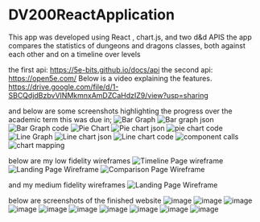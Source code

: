 # DV200ReactApplication
This app was developed using React , chart.js, and two d&d APIS
the app compares the statistics of dungeons and dragons classes, both against each other and on a timeline over levels

the first api:
https://5e-bits.github.io/docs/api
the second api:
https://open5e.com/
Below is a video explaining the features.
https://drive.google.com/file/d/1-SBCQdjdBzbvVINMkmnxAmDZCaHdzIZ9/view?usp=sharing

and below are some screenshots highlighting the progress over the academic term this was due in;
![Bar Graph](https://github.com/KurtSchwimmbacher/DV200ReactApplication/assets/125290141/fdc127fa-0077-42e4-be8d-45442fabc009)
![Bar graph json](https://github.com/KurtSchwimmbacher/DV200ReactApplication/assets/125290141/4d287201-1992-448b-9b9a-f30b2a9c1852)
![Bar Graph code](https://github.com/KurtSchwimmbacher/DV200ReactApplication/assets/125290141/c87a988d-8293-4988-87a6-00bb6e546944)
![Pie Chart](https://github.com/KurtSchwimmbacher/DV200ReactApplication/assets/125290141/934b95db-da48-401a-b1bb-fd7ab8fe194a)
![Pie chart json](https://github.com/KurtSchwimmbacher/DV200ReactApplication/assets/125290141/98eed57b-8f87-46c1-b919-6b5d066bdb1e)
![pie chart code](https://github.com/KurtSchwimmbacher/DV200ReactApplication/assets/125290141/a46f47cf-851f-4854-8d56-47b7ec0e910b)
![Line Graph](https://github.com/KurtSchwimmbacher/DV200ReactApplication/assets/125290141/fc106c42-2a75-4d8b-9b96-f1fc790ca4ab)
![Line chart json](https://github.com/KurtSchwimmbacher/DV200ReactApplication/assets/125290141/2f8863d7-68d0-42a0-ba2c-8da246155812)
![Line chart code](https://github.com/KurtSchwimmbacher/DV200ReactApplication/assets/125290141/d3d81762-2a84-4474-aadc-5a618a39c848)
![component calls](https://github.com/KurtSchwimmbacher/DV200ReactApplication/assets/125290141/b7c181d6-d360-47f6-8474-fe5c948394e9)
![chart mapping](https://github.com/KurtSchwimmbacher/DV200ReactApplication/assets/125290141/5de5e74f-067c-48c6-878b-d45687aec672)


below are my low fidelity wireframes
![Timeline Page wireframe](https://github.com/KurtSchwimmbacher/DV200ReactApplication/assets/125290141/eb477245-e9e0-47a3-9b33-260049ac416c)
![Landing Page Wireframe](https://github.com/KurtSchwimmbacher/DV200ReactApplication/assets/125290141/945d352b-b3c0-4cd9-8103-970e968c3c79)
![Comparison Page Wireframe](https://github.com/KurtSchwimmbacher/DV200ReactApplication/assets/125290141/13fe45ff-93de-4fbb-8b2d-7d180cadf50c)


and my medium fidelity wireframes
![Landing Page Wireframe](https://github.com/KurtSchwimmbacher/DV200ReactApplication/assets/125290141/781770ac-7230-48ac-8834-2c6eb9a42864)


below are screenshots of the finished website
![image](https://github.com/KurtSchwimmbacher/DV200ReactApplication/assets/125290141/22b1ef65-e4e2-46b8-90d5-cf3f53302d97)
![image](https://github.com/KurtSchwimmbacher/DV200ReactApplication/assets/125290141/6a299e84-e583-4bf8-8722-08f65436469b)
![image](https://github.com/KurtSchwimmbacher/DV200ReactApplication/assets/125290141/50cb71e6-7e81-4ab9-835b-fa0e65628076)
![image](https://github.com/KurtSchwimmbacher/DV200ReactApplication/assets/125290141/0b84522f-35e5-4bd3-9db1-c12ddf7ddec9)
![image](https://github.com/KurtSchwimmbacher/DV200ReactApplication/assets/125290141/731f1d17-44bd-4109-b550-e5ee77c60960)
![image](https://github.com/KurtSchwimmbacher/DV200ReactApplication/assets/125290141/2fa76b62-f719-49d2-8085-d46077ddeb97)
![image](https://github.com/KurtSchwimmbacher/DV200ReactApplication/assets/125290141/70d38b5a-ad5f-4042-973a-a149902f5c49)
![image](https://github.com/KurtSchwimmbacher/DV200ReactApplication/assets/125290141/cea19273-8d27-4efc-b901-b843c91d1cbe)
![image](https://github.com/KurtSchwimmbacher/DV200ReactApplication/assets/125290141/f656a2af-26b9-43c2-b6f5-5702d350a3bd)
![image](https://github.com/KurtSchwimmbacher/DV200ReactApplication/assets/125290141/6ce92a4f-5c2d-4fc2-a1df-452c84fbe28d)

